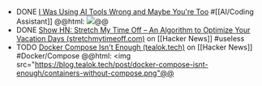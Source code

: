 - DONE [I Was Using AI Tools Wrong and Maybe You're Too](https://jitesh117.github.io/blog/i-was-using-ai-tools-wrong-and-maybe-youre-too/) #[[AI/Coding Assistant]]
  @@html: <img src="https://jitesh117.github.io/images/tools_wrong.jpg" class="article-cover" />@@
- DONE [Show HN: Stretch My Time Off – An Algorithm to Optimize Your Vacation Days (stretchmytimeoff.com)](https://news.ycombinator.com/item?id=42118039) on [[Hacker News]] #useless
- TODO [Docker Compose Isn't Enough (tealok.tech)](https://news.ycombinator.com/item?id=42122690) on [[Hacker News]] #Docker/Compose
  @@html: <img src="https://blog.tealok.tech/post/docker-compose-isnt-enough/containers-without-compose.png"@@